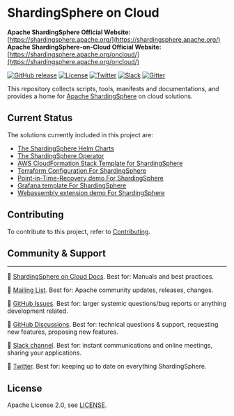 # ShardingSphere on Cloud

**Apache ShardingSphere Official Website:** [https://shardingsphere.apache.org/](https://shardingsphere.apache.org/)
**Apache ShardingSphere-on-Cloud Official Website:** [https://shardingsphere.apache.org/oncloud/](https://shardingsphere.apache.org/oncloud/)

[![GitHub release](https://img.shields.io/github/release/apache/shardingsphere-on-cloud.svg)](https://github.com/apache/shardingsphere-on-cloud/releases)
[![License](https://img.shields.io/badge/license-Apache%202-4EB1BA.svg)](https://www.apache.org/licenses/LICENSE-2.0.html)
[![Twitter](https://img.shields.io/twitter/url/https/twitter.com/ShardingSphere.svg?style=social&label=Follow%20%40ShardingSphere)](https://twitter.com/ShardingSphere)
[![Slack](https://img.shields.io/badge/%20Slack-ShardingSphere%20Channel-blueviolet)](https://join.slack.com/t/apacheshardingsphere/shared_invite/zt-sbdde7ie-SjDqo9~I4rYcR18bq0SYTg)
[![Gitter](https://badges.gitter.im/shardingsphere/shardingsphere.svg)](https://gitter.im/shardingsphere/Lobby)

This repository collects scripts, tools, manifests and documentations, and provides a home for [Apache ShardingSphere](https://shardingsphere.apache.org/) on cloud solutions.

## Current Status

The solutions currently included in this project are:

* [The ShardingSphere Helm Charts](https://github.com/apache/shardingsphere-on-cloud/tree/main/charts/apache-shardingsphere-proxy-charts)
* [The ShardingSphere Operator](https://github.com/apache/shardingsphere-on-cloud/tree/main/shardingsphere-operator)
* [AWS CloudFormation Stack Template for ShardingSphere](https://github.com/apache/shardingsphere-on-cloud/tree/main/cloudformation)
* [Terraform Configuration For ShardingSphere](https://github.com/apache/shardingsphere-on-cloud/tree/main/terraform)
* [Point-in-Time-Recovery demo For ShardingSphere](https://github.com/apache/shardingsphere-on-cloud/tree/main/pitr)
* [Grafana template For ShardingSphere](https://github.com/apache/shardingsphere-on-cloud/tree/main/grafana)
* [Webassembly extension demo For ShardingSphere](https://github.com/apache/shardingsphere-on-cloud/tree/main/wasm)

## Contributing

To contribute to this project, refer to [Contributing](CONTRIBUTING.md).

## Community & Support

<hr>

:link: [ShardingSphere on Cloud Docs](https://shardingsphere.apache.org/oncloud/current/en/overview/). Best for: Manuals and best practices.

:link: [Mailing List](https://shardingsphere.apache.org/community/en/contribute/subscribe/). Best for: Apache community updates, releases, changes.

:link: [GitHub Issues](https://github.com/apache/shardingsphere-on-cloud/issues). Best for: larger systemic questions/bug reports or anything development related.

:link: [GitHub Discussions](https://github.com/apache/shardingsphere-on-cloud/discussions). Best for: technical questions & support, requesting new features, proposing new features.

:link: [Slack channel](https://join.slack.com/t/apacheshardingsphere/shared_invite/zt-sbdde7ie-SjDqo9~I4rYcR18bq0SYTg). Best for: instant communications and online meetings, sharing your applications.

:link: [Twitter](https://twitter.com/ShardingSphere). Best for: keeping up to date on everything ShardingSphere.


## License

Apache License 2.0, see [LICENSE](https://github.com/apache/shardingsphere-on-cloud/blob/main/LICENSE).
